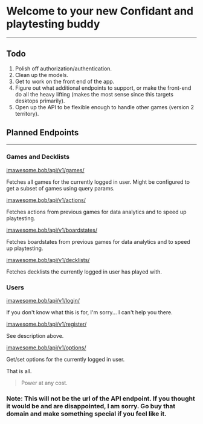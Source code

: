 # Welcome to your new Confidant and playtesting buddy 
---

## Todo
1. Polish off authorization/authentication.
2. Clean up the models.
3. Get to work on the front end of the app.
4. Figure out what additional endpoints to support, or make the front-end do all the heavy lifting (makes the most sense since this targets desktops primarily).
6. Open up the API to be flexible enough to handle other games (version 2 territory).

## Planned Endpoints
------


### Games and Decklists

[imawesome.bob/api/v1/games/](#disclaimer) 

Fetches all games for the currently logged in user.  Might be configured to get a subset of games using query params.


[imawesome.bob/api/v1/actions/](#disclaimer) 

Fetches actions from previous games for data analytics and to speed up playtesting.


[imawesome.bob/api/v1/boardstates/](#disclaimer) 

Fetches boardstates from previous games for data analytics and to speed up playtesting.

[imawesome.bob/api/v1/decklists/](#disclaimer) 

Fetches decklists the currently logged in user has played with.


### Users

[imawesome.bob/api/v1/login/](#disclaimer) 

If you don't know what this is for, I'm sorry... I can't help you there.


[imawesome.bob/api/v1/register/](#disclaimer) 

See description above.

[imawesome.bob/api/v1/options/](#disclaimer) 

Get/set options for the currently logged in user.

That is all.
> Power at any cost.  


### <a name="disclaimer"></a>Note: This will not be the url of the API endpoint.  If you thought it would be and are disappointed, I am sorry.  Go buy that domain and make something special if you feel like it.
